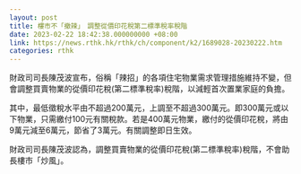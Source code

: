 ```yaml
---
layout: post
title: 樓市不「撤辣」　調整從價印花稅第二標準稅率稅階
date: 2023-02-22 18:42:38.000000000 +08:00
link: https://news.rthk.hk/rthk/ch/component/k2/1689028-20230222.htm
categories: rthk
---
```


財政司司長陳茂波宣布，俗稱「辣招」的各項住宅物業需求管理措施維持不變，但會調整買賣物業的從價印花稅(第二標準稅率)稅階，以減輕首次置業家庭的負擔。

其中，最低徵稅水平由不超過200萬元，上調至不超過300萬元。即300萬元或以下物業，只需繳付100元有關稅款。若是400萬元物業，繳付的從價印花稅，將由9萬元減至6萬元，節省了3萬元。有關調整即日生效。

財政司司長陳茂波認為，調整買賣物業的從價印花稅(第二標準稅率)稅階，不會助長樓市「炒風」。
